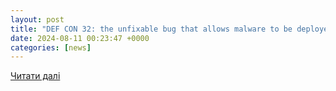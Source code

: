 ```yaml
---
layout: post
title: "DEF CON 32: the unfixable bug that allows malware to be deployed via a browser | Cybernews"
date: 2024-08-11 00:23:47 +0000
categories: [news]
---
```


[Читати далі](https://cybernews.com/security/def-con-32-unfixable-bug/)
